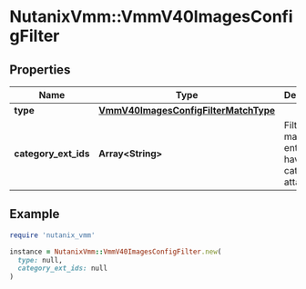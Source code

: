 # NutanixVmm::VmmV40ImagesConfigFilter

## Properties

| Name | Type | Description | Notes |
| ---- | ---- | ----------- | ----- |
| **type** | [**VmmV40ImagesConfigFilterMatchType**](VmmV40ImagesConfigFilterMatchType.md) |  |  |
| **category_ext_ids** | **Array&lt;String&gt;** | Filter matches entities that have these categories attached. |  |

## Example

```ruby
require 'nutanix_vmm'

instance = NutanixVmm::VmmV40ImagesConfigFilter.new(
  type: null,
  category_ext_ids: null
)
```

